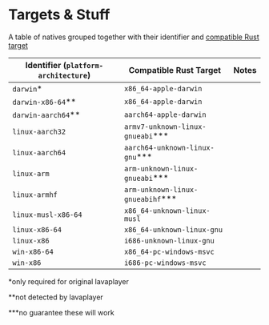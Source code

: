 # Targets & Stuff

A table of natives grouped together with their identifier
and [compatible Rust target](https://rust-lang.github.io/rustup/cross-compilation.html?highlight=targets#cross-compilation)

| Identifier (`platform-architecture`) | Compatible Rust Target                  | Notes                                                                      |
|--------------------------------------|------------------------------------|----------------------------------------------------------------------------|
| `darwin`\*                           | `x86_64-apple-darwin`              |
| `darwin-x86-64`*\*                   | `x86_64-apple-darwin`              |
| `darwin-aarch64`*\*                  | `aarch64-apple-darwin`             |
| `linux-aarch32`                      | `armv7-unknown-linux-gnueabi`*\*\* |
| `linux-aarch64`                      | `aarch64-unknown-linux-gnu`*\*\*   |
| `linux-arm`                          | `arm-unknown-linux-gnueabi`*\*\*   |
| `linux-armhf`                        | `arm-unknown-linux-gnueabihf`*\*\* |
| `linux-musl-x86-64`                  | `x86_64-unknown-linux-musl`        |
| `linux-x86-64`                       | `x86_64-unknown-linux-gnu`         |
| `linux-x86`                          | `i686-unknown-linux-gnu`           |
| `win-x86-64`                         | `x86_64-pc-windows-msvc`           |
| `win-x86`                            | `i686-pc-windows-msvc`             |

*only required for original lavaplayer

*\*not detected by lavaplayer

*\*\*no guarantee these will work
